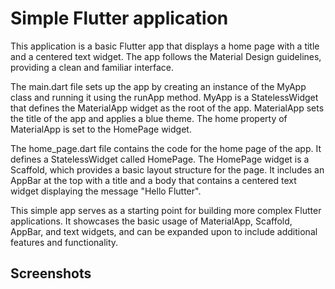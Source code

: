 
# Simple Flutter application

This application is a basic Flutter app that displays a home page with a title and a centered text widget. The app follows the Material Design guidelines, providing a clean and familiar interface.

The main.dart file sets up the app by creating an instance of the MyApp class and running it using the runApp method. MyApp is a StatelessWidget that defines the MaterialApp widget as the root of the app. MaterialApp sets the title of the app and applies a blue theme. The home property of MaterialApp is set to the HomePage widget.

The home_page.dart file contains the code for the home page of the app. It defines a StatelessWidget called HomePage. The HomePage widget is a Scaffold, which provides a basic layout structure for the page. It includes an AppBar at the top with a title and a body that contains a centered text widget displaying the message "Hello Flutter".

This simple app serves as a starting point for building more complex Flutter applications. It showcases the basic usage of MaterialApp, Scaffold, AppBar, and text widgets, and can be expanded upon to include additional features and functionality.


## Screenshots



